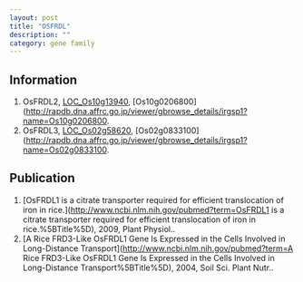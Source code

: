 ```yaml
---
layout: post
title: "OSFRDL"
description: ""
category: gene family
---
```


## Information
1. OsFRDL2, [LOC_Os10g13940](http://rice.plantbiology.msu.edu/cgi-bin/ORF_infopage.cgi?orf=LOC_Os10g13940), [Os10g0206800](http://rapdb.dna.affrc.go.jp/viewer/gbrowse_details/irgsp1?name=Os10g0206800.
2. OsFRDL3, [LOC_Os02g58620](http://rice.plantbiology.msu.edu/cgi-bin/ORF_infopage.cgi?orf=LOC_Os02g58620), [Os02g0833100](http://rapdb.dna.affrc.go.jp/viewer/gbrowse_details/irgsp1?name=Os02g0833100.

## Publication
1. [OsFRDL1 is a citrate transporter required for efficient translocation of iron in  rice.](http://www.ncbi.nlm.nih.gov/pubmed?term=OsFRDL1 is a citrate transporter required for efficient translocation of iron in  rice.%5BTitle%5D), 2009, Plant Physiol..
2. [A Rice FRD3-Like OsFRDL1 Gene Is Expressed in the Cells Involved in Long-Distance Transport](http://www.ncbi.nlm.nih.gov/pubmed?term=A Rice FRD3-Like OsFRDL1 Gene Is Expressed in the Cells Involved in Long-Distance Transport%5BTitle%5D), 2004, Soil Sci. Plant Nutr..


